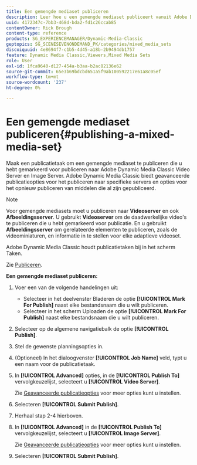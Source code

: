 ```yaml
---
title: Een gemengde mediaset publiceren
description: Leer hoe u een gemengde mediaset publiceert vanuit Adobe Dynamic Media Classic.
uuid: 4172347c-7bb3-468d-bda2-fd1c26ccab85
contentOwner: Rick Brough
content-type: reference
products: SG_EXPERIENCEMANAGER/Dynamic-Media-Classic
geptopics: SG_SCENESEVENONDEMAND_PK/categories/mixed_media_sets
discoiquuid: 4e8694f7-c1b5-4d45-a18b-2b9494db1757
feature: Dynamic Media Classic,Viewers,Mixed Media Sets
role: User
exl-id: 1fca9640-d127-454a-b3aa-b2ac82136e62
source-git-commit: 65e3b69bdcbd651a5f9ab100592217e61a8c05ef
workflow-type: tm+mt
source-wordcount: '237'
ht-degree: 0%

---
```


# Een gemengde mediaset publiceren{#publishing-a-mixed-media-set}

Maak een publicatietaak om een gemengde mediaset te publiceren die u hebt gemarkeerd voor publiceren naar Adobe Dynamic Media Classic Video Server en Image Server. Adobe Dynamic Media Classic biedt geavanceerde publicatieopties voor het publiceren naar specifieke servers en opties voor het opnieuw publiceren van middelen die al zijn gepubliceerd.

>[!NOTE]
>
>Voor gemengde mediasets moet u publiceren naar **Videoserver** en ook **Afbeeldingsserver**. U gebruikt **Videoserver** om de daadwerkelijke video&#39;s te publiceren die u hebt gemarkeerd voor publicatie. En u gebruikt **Afbeeldingsserver** om gerelateerde elementen te publiceren, zoals de videominiaturen, en informatie in te stellen voor elke adaptieve videoset.

Adobe Dynamic Media Classic houdt publicatietaken bij in het scherm Taken.

Zie [Publiceren](publishing-files.md#publishing_files).

<!-- 

Comment Type: remark
Last Modified By: unknown unknown 
Last Modified Date: 

<p>RB: Updated the following steps as per Cynthia email, 11/9/2012, added 11/12/2012</p>

 -->

**Een gemengde mediaset publiceren:**

1. Voer een van de volgende handelingen uit:

   * Selecteer in het deelvenster Bladeren de optie **[!UICONTROL Mark For Publish]** naast elke bestandsnaam die u wilt publiceren.
   * Selecteer in het scherm Uploaden de optie **[!UICONTROL Mark For Publish]** naast elke bestandsnaam die u wilt publiceren.

1. Selecteer op de algemene navigatiebalk de optie **[!UICONTROL Publish]**.
1. Stel de gewenste planningsopties in.
1. (Optioneel) In het dialoogvenster **[!UICONTROL Job Name]** veld, typt u een naam voor de publicatietaak.
1. In **[!UICONTROL Advanced]** opties, in de **[!UICONTROL Publish To]** vervolgkeuzelijst, selecteert u **[!UICONTROL Video Server]**.

   Zie [Geavanceerde publicatieopties](publishing-files.md#advanced_publish_options) voor meer opties kunt u instellen.

1. Selecteren **[!UICONTROL Submit Publish]**.
1. Herhaal stap 2-4 hierboven.
1. In **[!UICONTROL Advanced]** in de **[!UICONTROL Publish To]** vervolgkeuzelijst, selecteert u **[!UICONTROL Image Server]**.

   Zie [Geavanceerde publicatieopties](publishing-files.md#advanced_publish_options) voor meer opties kunt u instellen.

1. Selecteren **[!UICONTROL Submit Publish]**.
